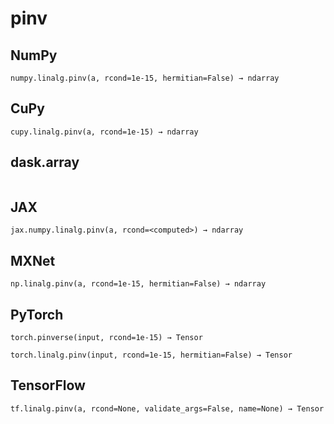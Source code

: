 # pinv

## NumPy

```
numpy.linalg.pinv(a, rcond=1e-15, hermitian=False) → ndarray
```

## CuPy

```
cupy.linalg.pinv(a, rcond=1e-15) → ndarray
```

## dask.array

```

```

## JAX

```
jax.numpy.linalg.pinv(a, rcond=<computed>) → ndarray
```

## MXNet

```
np.linalg.pinv(a, rcond=1e-15, hermitian=False) → ndarray
```

## PyTorch

```
torch.pinverse(input, rcond=1e-15) → Tensor
```

```
torch.linalg.pinv(input, rcond=1e-15, hermitian=False) → Tensor
```

## TensorFlow

```
tf.linalg.pinv(a, rcond=None, validate_args=False, name=None) → Tensor
```
